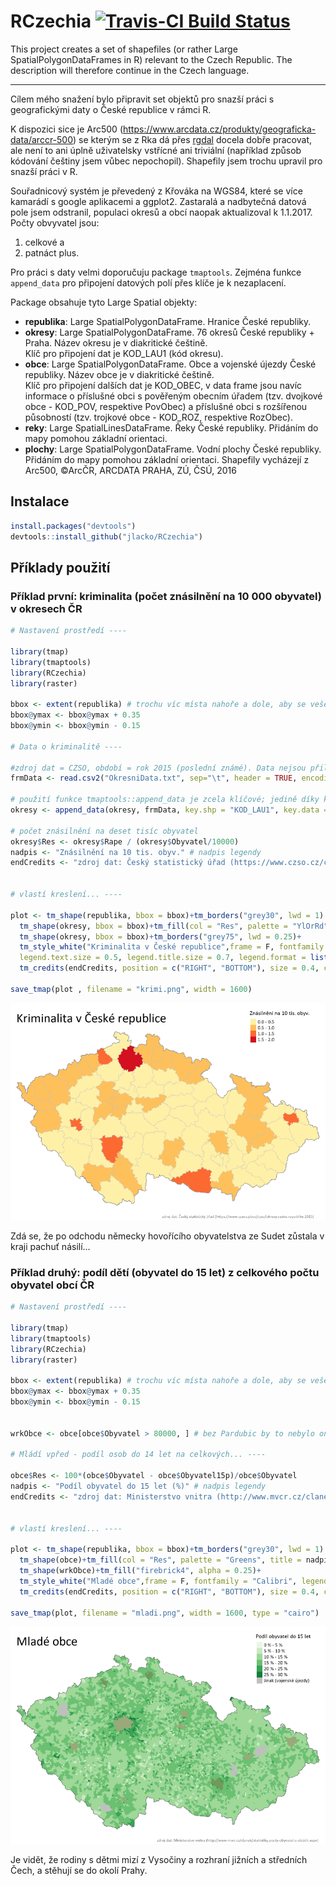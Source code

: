 # RCzechia  [![Travis-CI Build Status](https://travis-ci.org/jlacko/RCzechia.svg?branch=master)](https://travis-ci.org/jlacko/RCzechia)

This project creates a set of shapefiles (or rather Large SpatialPolygonDataFrames in R) relevant to the Czech Republic. The description will therefore continue in the Czech language.
- - - - - 
Cílem mého snažení bylo připravit set objektů pro snazší práci s geografickými daty o České republice v rámci R. 

K dispozici sice je Arc500 (https://www.arcdata.cz/produkty/geograficka-data/arccr-500) se kterým se z Rka dá přes [rgdal](https://cran.r-project.org/web/packages/rgdal/index.html) docela dobře pracovat, ale není to ani úplně uživatelsky vstřícné ani triviální (například způsob kódování češtiny jsem vůbec nepochopil). Shapefily jsem trochu upravil pro snazší práci v R.

Souřadnicový systém je převedený z Křováka na WGS84, které se více kamarádí s google aplikacemi a ggplot2. Zastaralá a nadbytečná datová pole jsem odstranil, populaci okresů a obcí naopak aktualizoval k 1.1.2017. Počty obvyvatel jsou:  
1) celkové a  
2) patnáct plus.

Pro práci s daty velmi doporučuju package `tmaptools`. Zejména funkce `append_data` pro připojení datových polí přes klíče je k nezaplacení.

Package obsahuje tyto Large Spatial objekty:
* **republika**: Large SpatialPolygonDataFrame. Hranice České republiky.
* **okresy**: Large SpatialPolygonDataFrame. 76 okresů České republiky + Praha. Název okresu je v diakritické češtině.  
Klíč pro připojení dat je KOD_LAU1 (kód okresu).
* **obce**: Large SpatialPolygonDataFrame. Obce a vojenské újezdy České republiky. Název obce je v diakritické češtině.  
Klíč pro připojení dalších dat je  KOD_OBEC, v data frame jsou navíc informace o příslušné obci s pověřeným obecním úřadem (tzv. dvojkové obce - KOD_POV, respektive PovObec) a příslušné obci s rozšířenou působností (tzv. trojkové obce - KOD_ROZ, respektive RozObec).
* **reky**: Large SpatialLinesDataFrame. Řeky České republiky. Přidáním do mapy pomohou základní orientaci.  
* **plochy**: Large SpatialPolygonDataFrame. Vodní plochy České republiky. Přidáním do mapy pomohou základní orientaci. 
Shapefily vycházejí z Arc500, ©ArcČR, ARCDATA PRAHA, ZÚ, ČSÚ, 2016

## Instalace  
``` R
install.packages("devtools")  
devtools::install_github("jlacko/RCzechia")
```

## Příklady použití
### Příklad první: kriminalita (počet znásilnění na 10 000 obyvatel) v okresech ČR
``` R
# Nastavení prostředí ----

library(tmap)
library(tmaptools)
library(RCzechia)
library(raster)

bbox <- extent(republika) # trochu víc místa nahoře a dole, aby se vešel nadpis & legenda
bbox@ymax <- bbox@ymax + 0.35
bbox@ymin <- bbox@ymin - 0.15

# Data o kriminalitě ----

#zdroj dat = CZSO, období = rok 2015 (poslední známé). Data nejsou přiložena.
frmData <- read.csv2("OkresniData.txt", sep="\t", header = TRUE, encoding = "UTF-8")

# použití funkce tmaptools::append_data je zcela klíčové; jedině díky klíči jsou data konzistentní.
okresy <- append_data(okresy, frmData, key.shp = "KOD_LAU1", key.data = "LAU1")

# počet znásilnění na deset tisíc obyvatel
okresy$Res <- okresy$Rape / (okresy$Obyvatel/10000)
nadpis <- "Znásilnění na 10 tis. obyv." # nadpis legendy
endCredits <- "zdroj dat: Český statistický úřad (https://www.czso.cz/csu/czso/okresy-ceske-republiky-2015)"


# vlastí kreslení... ----

plot <- tm_shape(republika, bbox = bbox)+tm_borders("grey30", lwd = 1) +
  tm_shape(okresy, bbox = bbox)+tm_fill(col = "Res", palette = "YlOrRd", title = nadpis)+
  tm_shape(okresy, bbox = bbox)+tm_borders("grey75", lwd = 0.25)+
  tm_style_white("Kriminalita v České republice",frame = F, fontfamily = "Calibri", 
  legend.text.size = 0.5, legend.title.size = 0.7, legend.format = list(text.separator=  "-"))+
  tm_credits(endCredits, position = c("RIGHT", "BOTTOM"), size = 0.4, col = "grey35")

save_tmap(plot , filename = "krimi.png", width = 1600)
```
![](krimi.png)

Zdá se, že po odchodu německy hovořícího obyvatelstva ze Sudet zůstala v kraji pachuť násilí...

### Příklad druhý: podíl dětí (obyvatel do 15 let) z celkového počtu obyvatel obcí ČR

``` R
# Nastavení prostředí ----

library(tmap)
library(tmaptools)
library(RCzechia)
library(raster)

bbox <- extent(republika) # trochu víc místa nahoře a dole, aby se vešel nadpis legenda
bbox@ymax <- bbox@ymax + 0.35
bbox@ymin <- bbox@ymin - 0.15


wrkObce <- obce[obce$Obyvatel > 80000, ] # bez Pardubic by to nebylo ono...

# Mládí vpřed - podíl osob do 14 let na celkových... ----

obce$Res <- 100*(obce$Obyvatel - obce$Obyvatel15p)/obce$Obyvatel
nadpis <- "Podíl obyvatel do 15 let (%)" # nadpis legendy
endCredits <- "zdroj dat: Ministerstvo vnitra (http://www.mvcr.cz/clanek/statistiky-pocty-obyvatel-v-obcich.aspx)"


# vlastí kreslení... ----

plot <- tm_shape(republika, bbox = bbox)+tm_borders("grey30", lwd = 1) +
  tm_shape(obce)+tm_fill(col = "Res", palette = "Greens", title = nadpis, textNA = "Jinak (vojenské újezdy)", legend.format=list(fun=function(x) paste0(formatC(x, digits=0, format="f"), " %")))+
  tm_shape(wrkObce)+tm_fill("firebrick4", alpha = 0.25)+
  tm_style_white("Mladé obce",frame = F, fontfamily = "Calibri", legend.text.size = 0.5, legend.title.size = 0.7, legend.format =  list(text.separator=  "-"))+
  tm_credits(endCredits, position = c("RIGHT", "BOTTOM"), size = 0.4, col = "grey35")

save_tmap(plot, filename = "mladi.png", width = 1600, type = "cairo")
```
![](mladi.png)

Je vidět, že rodiny s dětmi mizí z Vysočiny a rozhraní jižních a středních Čech, a stěhují se do okolí Prahy.
